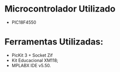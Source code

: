 # Microcontrolador Utilizado

- PIC18F4550

# Ferramentas Utilizadas:

- PicKit 3 + Socket Zif
- Kit Educacional XM118;
- MPLABX IDE v5.50.
  
